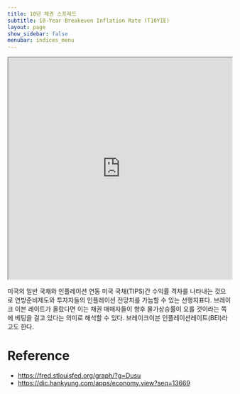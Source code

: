 ```yaml
---
title: 10년 채권 스프레드
subtitle: 10-Year Breakeven Inflation Rate (T10YIE)	
layout: page
show_sidebar: false
menubar: indices_menu
---
```


<iframe src="https://fred.stlouisfed.org/graph/fredgraph.png?g=Dusu" width="100%" height="500"></iframe>

미국의 일반 국채와 인플레이션 연동 미국 국채(TIPS)간 수익률 격차를 나타내는 것으로 연방준비제도와 투자자들의 인플레이션 전망치를 가늠할 수 있는 선행지표다. 
브레이크 이븐 레이트가 올랐다면 이는 채권 매매자들이 향후 물가상승률이 오를 것이라는 쪽에 베팅을 걸고 있다는 의미로 해석할 수 있다. 브레이크이븐 인플레이션레이트(BEI)라고도 한다.


# Reference  

- https://fred.stlouisfed.org/graph/?g=Dusu
- https://dic.hankyung.com/apps/economy.view?seq=13669

